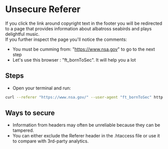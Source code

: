 # Unsecure Referer

If you click the link around copyright text in the footer you will be redirected to a page that provides information about albatross seabirds and plays delightful music.<br />
If you further inspect the page you'll notice the comments:
* You must be cumming from: "https://www.nsa.gov" to go to the next step
* Let's use this browser : "ft\_bornToSec". It will help you a lot

## Steps
* Open your terminal and run:
```bash
curl --referer "https://www.nsa.gov/" --user-agent "ft_bornToSec" http://192.168.56.102/\?page=e43ad1fdc54babe674da7c7b8f0127bde61de3fbe01def7d00f151c2fcca6d1c | grep "flag"
```

## Ways to secure
* Information from headers may often be unreliable because they can be tampered.
* You can either exclude the Referer header in the .htaccess file or use it to compare with 3rd-party analytics.
